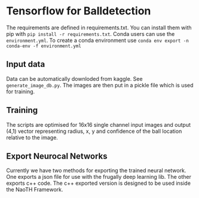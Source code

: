 # Tensorflow for Balldetection
The requirements are defined in requirements.txt. You can install them with pip with 
`pip install -r requirements.txt`. Conda users can use the `environment.yml`. To create
a conda environment use `conda env export -n conda-env -f environment.yml`

## Input data
Data can be automatically downloded from kaggle. See `generate_image_db.py`. The images are
then put in a pickle file which is used for training.

## Training
The scripts are optimised for 16x16 single channel input images and output (4,1) vector representing
radius, x, y and confidence of the ball location relative to the image.

## Export Neurocal Networks
Currently we have two methods for exporting the trained neural network. One exports a json file for 
use with the frugally deep learning lib. The other exports c++ code. The c++ exported version is
designed to be used inside the NaoTH Framework. 